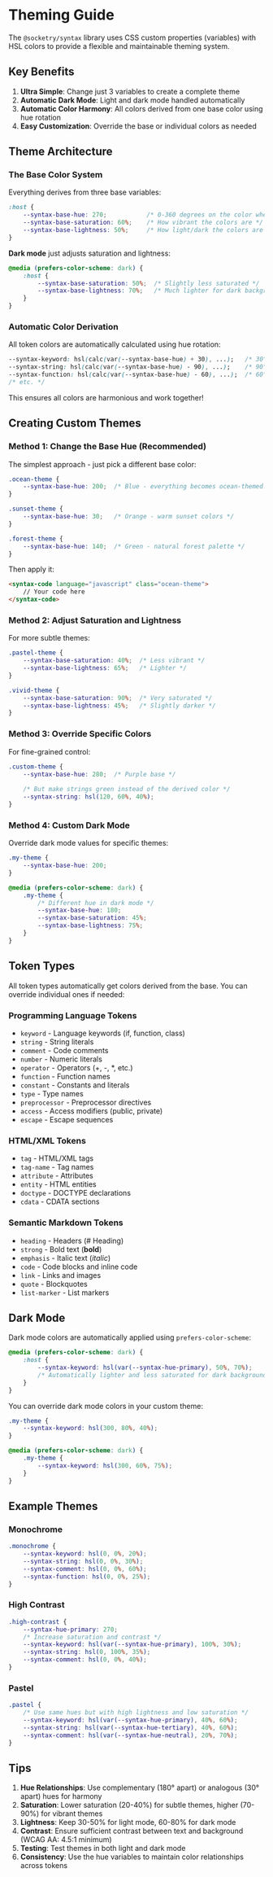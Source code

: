 # Theming Guide

The `@socketry/syntax` library uses CSS custom properties (variables) with HSL colors to provide a flexible and maintainable theming system.

## Key Benefits

1. **Ultra Simple**: Change just 3 variables to create a complete theme
2. **Automatic Dark Mode**: Light and dark mode handled automatically
3. **Automatic Color Harmony**: All colors derived from one base color using hue rotation
4. **Easy Customization**: Override the base or individual colors as needed

## Theme Architecture

### The Base Color System

Everything derives from three base variables:

```css
:host {
	--syntax-base-hue: 270;           /* 0-360 degrees on the color wheel */
	--syntax-base-saturation: 60%;    /* How vibrant the colors are */
	--syntax-base-lightness: 50%;     /* How light/dark the colors are */
}
```

**Dark mode** just adjusts saturation and lightness:

```css
@media (prefers-color-scheme: dark) {
	:host {
		--syntax-base-saturation: 50%;  /* Slightly less saturated */
		--syntax-base-lightness: 70%;   /* Much lighter for dark backgrounds */
	}
}
```

### Automatic Color Derivation

All token colors are automatically calculated using hue rotation:

```css
--syntax-keyword: hsl(calc(var(--syntax-base-hue) + 30), ...);   /* 30° rotation */
--syntax-string: hsl(calc(var(--syntax-base-hue) - 90), ...);    /* 90° opposite */
--syntax-function: hsl(calc(var(--syntax-base-hue) - 60), ...);  /* 60° rotation */
/* etc. */
```

This ensures all colors are harmonious and work together!

## Creating Custom Themes

### Method 1: Change the Base Hue (Recommended)

The simplest approach - just pick a different base color:

```css
.ocean-theme {
	--syntax-base-hue: 200;  /* Blue - everything becomes ocean-themed! */
}

.sunset-theme {
	--syntax-base-hue: 30;   /* Orange - warm sunset colors */
}

.forest-theme {
	--syntax-base-hue: 140;  /* Green - natural forest palette */
}
```

Then apply it:

```html
<syntax-code language="javascript" class="ocean-theme">
	// Your code here
</syntax-code>
```

### Method 2: Adjust Saturation and Lightness

For more subtle themes:

```css
.pastel-theme {
	--syntax-base-saturation: 40%;  /* Less vibrant */
	--syntax-base-lightness: 65%;   /* Lighter */
}

.vivid-theme {
	--syntax-base-saturation: 90%;  /* Very saturated */
	--syntax-base-lightness: 45%;   /* Slightly darker */
}
```

### Method 3: Override Specific Colors

For fine-grained control:

```css
.custom-theme {
	--syntax-base-hue: 280;  /* Purple base */
	
	/* But make strings green instead of the derived color */
	--syntax-string: hsl(120, 60%, 40%);
}
```

### Method 4: Custom Dark Mode

Override dark mode values for specific themes:

```css
.my-theme {
	--syntax-base-hue: 200;
}

@media (prefers-color-scheme: dark) {
	.my-theme {
		/* Different hue in dark mode */
		--syntax-base-hue: 180;
		--syntax-base-saturation: 45%;
		--syntax-base-lightness: 75%;
	}
}
```

## Token Types

All token types automatically get colors derived from the base. You can override individual ones if needed:

### Programming Language Tokens

- `keyword` - Language keywords (if, function, class)
- `string` - String literals
- `comment` - Code comments
- `number` - Numeric literals
- `operator` - Operators (+, -, *, etc.)
- `function` - Function names
- `constant` - Constants and literals
- `type` - Type names
- `preprocessor` - Preprocessor directives
- `access` - Access modifiers (public, private)
- `escape` - Escape sequences

### HTML/XML Tokens

- `tag` - HTML/XML tags
- `tag-name` - Tag names
- `attribute` - Attributes
- `entity` - HTML entities
- `doctype` - DOCTYPE declarations
- `cdata` - CDATA sections

### Semantic Markdown Tokens

- `heading` - Headers (# Heading)
- `strong` - Bold text (**bold**)
- `emphasis` - Italic text (*italic*)
- `code` - Code blocks and inline code
- `link` - Links and images
- `quote` - Blockquotes
- `list-marker` - List markers

## Dark Mode

Dark mode colors are automatically applied using `prefers-color-scheme`:

```css
@media (prefers-color-scheme: dark) {
	:host {
		--syntax-keyword: hsl(var(--syntax-hue-primary), 50%, 70%);
		/* Automatically lighter and less saturated for dark backgrounds */
	}
}
```

You can override dark mode colors in your custom theme:

```css
.my-theme {
	--syntax-keyword: hsl(300, 80%, 40%);
}

@media (prefers-color-scheme: dark) {
	.my-theme {
		--syntax-keyword: hsl(300, 60%, 75%);
	}
}
```

## Example Themes

### Monochrome

```css
.monochrome {
	--syntax-keyword: hsl(0, 0%, 20%);
	--syntax-string: hsl(0, 0%, 30%);
	--syntax-comment: hsl(0, 0%, 60%);
	--syntax-function: hsl(0, 0%, 25%);
}
```

### High Contrast

```css
.high-contrast {
	--syntax-hue-primary: 270;
	/* Increase saturation and contrast */
	--syntax-keyword: hsl(var(--syntax-hue-primary), 100%, 30%);
	--syntax-string: hsl(0, 100%, 35%);
	--syntax-comment: hsl(0, 0%, 40%);
}
```

### Pastel

```css
.pastel {
	/* Use same hues but with high lightness and low saturation */
	--syntax-keyword: hsl(var(--syntax-hue-primary), 40%, 60%);
	--syntax-string: hsl(var(--syntax-hue-tertiary), 40%, 60%);
	--syntax-comment: hsl(var(--syntax-hue-neutral), 20%, 70%);
}
```

## Tips

1. **Hue Relationships**: Use complementary (180° apart) or analogous (30° apart) hues for harmony
2. **Saturation**: Lower saturation (20-40%) for subtle themes, higher (70-90%) for vibrant themes
3. **Lightness**: Keep 30-50% for light mode, 60-80% for dark mode
4. **Contrast**: Ensure sufficient contrast between text and background (WCAG AA: 4.5:1 minimum)
5. **Testing**: Test themes in both light and dark mode
6. **Consistency**: Use the hue variables to maintain color relationships across tokens
